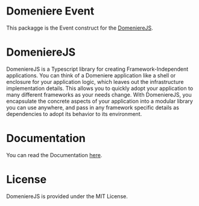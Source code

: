 # Domeniere Event
This packagge is the Event construct for the [DomeniereJS](https://perivel.github.io/domeniere/).

# DomeniereJS
DomeniereJS is a Typescript library for creating Framework-Independent applications. You can think of a Domeniere application like a shell or enclosure for your application logic, which leaves out the infrastructure implementation details. This allows you to quickly adopt your application to many different frameworks as your needs change. With DomeniereJS, you encapsulate the concrete aspects of your application into a modular library you can use anywhere, and pass in any framework specific details as dependencies to adopt its behavior to its environment.

# Documentation
You can read the Documentation [here](https://perivel.github.io/domeniere/).

# License
DomeniereJS is provided under the MIT License.
